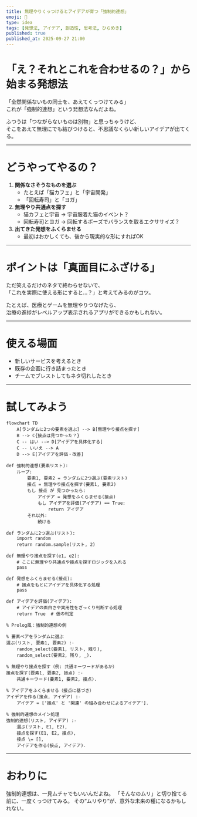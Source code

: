 ```yaml
---
title: 無理やりくっつけるとアイデアが育つ「強制的連想」
emoji: 🌱
type: idea
tags: [発想法, アイデア, 創造性, 思考法, ひらめき]
published: true
published_at: 2025-09-27 21:00
---
```


# 「え？それとこれを合わせるの？」から始まる発想法

「全然関係ないもの同士を、あえてくっつけてみる」  
これが「強制的連想」という発想法なんだよね。  

ふつうは「つながらないものは別物」と思っちゃうけど、  
そこをあえて無理にでも結びつけると、不思議なくらい新しいアイデアが出てくる。  

---

# どうやってやるの？

1. **関係なさそうなものを選ぶ**  
   - たとえば「猫カフェ」と「宇宙開発」  
   - 「回転寿司」と「ヨガ」  
2. **無理やり共通点を探す**  
   - 猫カフェと宇宙 → 宇宙服着た猫のイベント？  
   - 回転寿司とヨガ → 回転するポーズでバランスを取るエクササイズ？  
3. **出てきた発想をふくらませる**  
   - 最初はおかしくても、後から現実的な形にすればOK

---

# ポイントは「真面目にふざける」

ただ笑えるだけのネタで終わらせないで、  
「これを実際に使える形にすると…？」と考えてみるのがコツ。  

たとえば、医療とゲームを無理やりつなげたら、  
治療の進捗がレベルアップ表示されるアプリができるかもしれない。  

---

# 使える場面

- 新しいサービスを考えるとき  
- 既存の企画に行き詰まったとき  
- チームでブレストしてもネタ切れしたとき  

---

# 試してみよう

```mermaid
flowchart TD
    A[ランダムに2つの要素を選ぶ] --> B[無理やり接点を探す]
    B --> C{接点は見つかった？}
    C -- はい --> D[アイデアを具体化する]
    C -- いいえ --> A
    D --> E[アイデアを評価・改善]
```
```python:python
def 強制的連想(要素リスト):
    ループ:
        要素1, 要素2 = ランダムに2つ選ぶ(要素リスト)
        接点 = 無理やり接点を探す(要素1, 要素2)
        もし 接点 が 見つかったら:
            アイデア = 発想をふくらませる(接点)
            もし アイデアを評価(アイデア) == True:
                return アイデア
        それ以外:
            続ける

def ランダムに2つ選ぶ(リスト):
    import random
    return random.sample(リスト, 2)

def 無理やり接点を探す(e1, e2):
    # ここに無理やり共通点や接点を探すロジックを入れる
    pass

def 発想をふくらませる(接点):
    # 接点をもとにアイデアを具体化する処理
    pass

def アイデアを評価(アイデア):
    # アイデアの面白さや実用性をざっくり判断する処理
    return True  # 仮の判定
```
```prolog:prolog
% Prolog風：強制的連想の例

% 要素ペアをランダムに選ぶ
選ぶ(リスト, 要素1, 要素2) :-
    random_select(要素1, リスト, 残り),
    random_select(要素2, 残り, _).

% 無理やり接点を探す（例: 共通キーワードがあるか）
接点を探す(要素1, 要素2, 接点) :-
    共通キーワード(要素1, 要素2, 接点).

% アイデアをふくらませる（接点に基づき）
アイデアを作る(接点, アイデア) :-
    アイデア = ['接点' と '関連' の組み合わせによるアイデア'].

% 強制的連想のメイン処理
強制的連想(リスト, アイデア) :-
    選ぶ(リスト, E1, E2),
    接点を探す(E1, E2, 接点),
    接点 \= [],
    アイデアを作る(接点, アイデア).
```

---

# おわりに
強制的連想は、一見ムチャでもいいんだよね。
「そんなのムリ」と切り捨てる前に、一度くっつけてみる。
その“ムリやり”が、意外な未来の種になるかもしれない。

